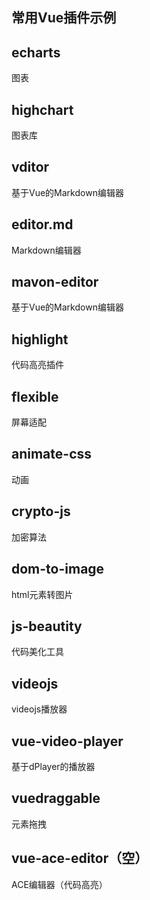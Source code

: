 ## 常用Vue插件示例

## echarts

图表

## highchart

图表库

## vditor

基于Vue的Markdown编辑器

## editor.md

Markdown编辑器

## mavon-editor

基于Vue的Markdown编辑器

## highlight

代码高亮插件

## flexible

屏幕适配

## animate-css

动画

## crypto-js

加密算法

## dom-to-image

html元素转图片

## js-beautity

代码美化工具

## videojs

videojs播放器

## vue-video-player

基于dPlayer的播放器

## vuedraggable

元素拖拽

## vue-ace-editor（空）

ACE编辑器（代码高亮）


## 

